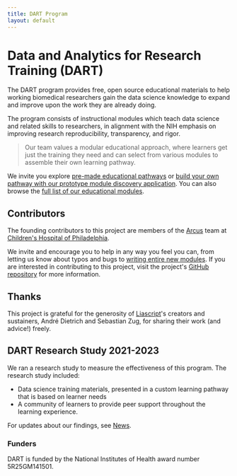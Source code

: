 ```yaml
---
title: DART Program
layout: default
---
```



# Data and Analytics for Research Training (DART)

The DART program provides free, open source educational materials to help working biomedical researchers gain the data science knowledge to expand and improve upon the work they are already doing. 

The program consists of instructional modules which teach data science and related skills to researchers, in alignment with the NIH emphasis on improving research reproducibility, transparency, and rigor. 

> Our team values a modular educational approach, where learners get just the training they need and can select from various modules to assemble their own learning pathway. 

We invite you explore [pre-made educational pathways](example_pathways) or [build your own pathway with our prototype module discovery application](https://learn.arcus.chop.edu). You can also browse the [full list of our educational modules](list_of_modules).

## Contributors

The founding contributors to this project are members of the [Arcus](https://arcus.chop.edu) team at [Children's Hospital of Philadelphia](https://www.chop.edu).

We invite and encourage you to help in any way you feel you can, from letting us know about typos and bugs to [writing entire new modules](https://github.com/arcus/education_modules/blob/main/how_to.md). If you are interested in contributing to this project, visit the project's [GitHub repository](https://github.com/arcus/education_modules) for more information.

## Thanks

This project is grateful for the generosity of [Liascript](https://github.com/LiaScript)'s creators and sustainers, André Dietrich and Sebastian Zug, for sharing their work (and advice!) freely.

## DART Research Study 2021-2023

We ran a research study to measure the effectiveness of this program. The research study included:

* Data science training materials, presented in a custom learning pathway that is based on learner needs
* A community of learners to provide peer support throughout the learning experience.

For updates about our findings, see [News](news).

### Funders

DART is funded by the National Institutes of Health award number 5R25GM141501.
